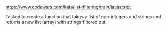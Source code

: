 https://www.codewars.com/kata/list-filtering/train/javascript

Tasked to create a function that takes a list of non-integers and strings and returns a new list (array) with strings filtered out.